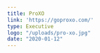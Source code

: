 ```yaml
---
title: ProXO
link: 'https://goproxo.com/'
type: Executive
logo: "/uploads/pro-xo.jpg"
date: "2020-01-12"
---
```

